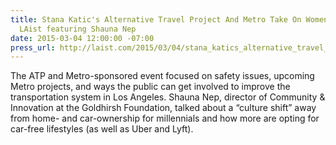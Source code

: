 ```yaml
---
title: Stana Katic's Alternative Travel Project And Metro Take On Women's Safety Issues,
  LAist featuring Shauna Nep
date: 2015-03-04 12:00:00 -07:00
press_url: http://laist.com/2015/03/04/stana_katics_alternative_travel_pro.php
---
```


The ATP and Metro-sponsored event focused on safety issues, upcoming Metro projects, and ways the public can get involved to improve the transportation system in Los Angeles. Shauna Nep, director of Community & Innovation at the Goldhirsh Foundation, talked about a “culture shift” away from home- and car-ownership for millennials and how more are opting for car-free lifestyles (as well as Uber and Lyft).
